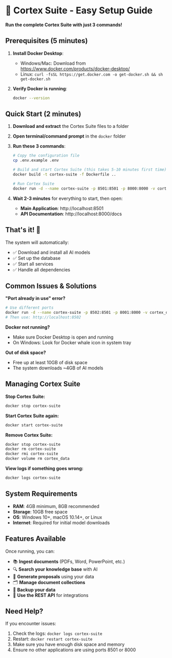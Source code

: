 # 🚀 Cortex Suite - Easy Setup Guide

**Run the complete Cortex Suite with just 3 commands!**

## Prerequisites (5 minutes)

1. **Install Docker Desktop**: 
   - Windows/Mac: Download from https://www.docker.com/products/docker-desktop/
   - Linux: `curl -fsSL https://get.docker.com -o get-docker.sh && sh get-docker.sh`

2. **Verify Docker is running**:
   ```bash
   docker --version
   ```

## Quick Start (2 minutes)

1. **Download and extract** the Cortex Suite files to a folder

2. **Open terminal/command prompt** in the `docker` folder

3. **Run these 3 commands**:
   ```bash
   # Copy the configuration file
   cp .env.example .env
   
   # Build and start Cortex Suite (this takes 5-10 minutes first time)
   docker build -t cortex-suite -f Dockerfile ..
   
   # Run Cortex Suite
   docker run -d --name cortex-suite -p 8501:8501 -p 8000:8000 -v cortex_data:/home/cortex/data cortex-suite
   ```

4. **Wait 2-3 minutes** for everything to start, then open:
   - **Main Application**: http://localhost:8501
   - **API Documentation**: http://localhost:8000/docs

## That's it! 🎉

The system will automatically:
- ✅ Download and install all AI models
- ✅ Set up the database
- ✅ Start all services
- ✅ Handle all dependencies

## Common Issues & Solutions

**"Port already in use" error?**
```bash
# Use different ports
docker run -d --name cortex-suite -p 8502:8501 -p 8001:8000 -v cortex_data:/home/cortex/data cortex-suite
# Then use: http://localhost:8502
```

**Docker not running?**
- Make sure Docker Desktop is open and running
- On Windows: Look for Docker whale icon in system tray

**Out of disk space?**
- Free up at least 10GB of disk space
- The system downloads ~4GB of AI models

## Managing Cortex Suite

**Stop Cortex Suite:**
```bash
docker stop cortex-suite
```

**Start Cortex Suite again:**
```bash
docker start cortex-suite
```

**Remove Cortex Suite:**
```bash
docker stop cortex-suite
docker rm cortex-suite
docker rmi cortex-suite
docker volume rm cortex_data
```

**View logs if something goes wrong:**
```bash
docker logs cortex-suite
```

## System Requirements

- **RAM**: 4GB minimum, 8GB recommended
- **Storage**: 10GB free space
- **OS**: Windows 10+, macOS 10.14+, or Linux
- **Internet**: Required for initial model downloads

## Features Available

Once running, you can:
- 📚 **Ingest documents** (PDFs, Word, PowerPoint, etc.)
- 🔍 **Search your knowledge base** with AI
- 📝 **Generate proposals** using your data
- 🗂️ **Manage document collections**
- 💾 **Backup your data**
- 🔧 **Use the REST API** for integrations

## Need Help?

If you encounter issues:
1. Check the logs: `docker logs cortex-suite`
2. Restart: `docker restart cortex-suite`
3. Make sure you have enough disk space and memory
4. Ensure no other applications are using ports 8501 or 8000